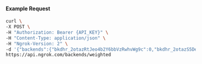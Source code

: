<!-- Code generated for API Clients. DO NOT EDIT. -->

#### Example Request

```bash
curl \
-X POST \
-H "Authorization: Bearer {API_KEY}" \
-H "Content-Type: application/json" \
-H "Ngrok-Version: 2" \
-d '{"backends":{"bkdhr_2otazRtJeo4b2Y6bbVzRwhvWg9c":0,"bkdhr_2otazS5DeSAng3UDodWMKCWeeQl":1},"description":"acme weighted","metadata":"{\"environment\": \"staging\"}"}' \
https://api.ngrok.com/backends/weighted
```
